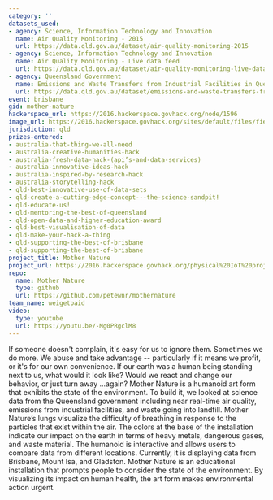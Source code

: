```yaml
---
category: ''
datasets_used:
- agency: Science, Information Technology and Innovation
  name: Air Quality Monitoring - 2015
  url: https://data.qld.gov.au/dataset/air-quality-monitoring-2015
- agency: Science, Information Technology and Innovation
  name: Air Quality Monitoring - Live data feed
  url: https://data.qld.gov.au/dataset/air-quality-monitoring-live-data-feed
- agency: Queensland Government
  name: Emissions and Waste Transfers from Industrial Facilities in Queensland in 2015
  url: https://data.qld.gov.au/dataset/emissions-and-waste-transfers-from-industrial-facilities-in-queensland-2015
event: brisbane
gid: mother-nature
hackerspace_url: https://2016.hackerspace.govhack.org/node/1596
image_url: https://2016.hackerspace.govhack.org/sites/default/files/field/image/DSC07337.JPG
jurisdiction: qld
prizes-entered:
- australia-that-thing-we-all-need
- australia-creative-humanities-hack
- australia-fresh-data-hack-(api’s-and-data-services)
- australia-innovative-ideas-hack
- australia-inspired-by-research-hack
- australia-storytelling-hack
- qld-best-innovative-use-of-data-sets
- qld-create-a-cutting-edge-concept---the-science-sandpit!
- qld-educate-us!
- qld-mentoring-the-best-of-queensland
- qld-open-data-and-higher-education-award
- qld-best-visualisation-of-data
- qld-make-your-hack-a-thing
- qld-supporting-the-best-of-brisbane
- qld-supporting-the-best-of-brisbane
project_title: Mother Nature
project_url: https://2016.hackerspace.govhack.org/physical%20IoT%20project%20explained%20here%3A%20https%3A//mothernature432.wordpress.com/
repo:
  name: Mother Nature
  type: github
  url: https://github.com/petewnr/mothernature
team_name: weigetpaid
video:
  type: youtube
  url: https://youtu.be/-Mg0PRgclM8
---
```


If someone doesn't complain, it's easy for us to ignore them. Sometimes we do more. We abuse and take advantage -- particularly if it means we profit, or it's for our own convenience.
If our earth was a human being standing next to us, what would it look like? Would we react and change our behavior, or just turn away ...again?​​​​​​​
Mother Nature is a humanoid art form that exhibits the state of the environment. 
To build it, we looked at science data from the Queensland government including near real-time air quality, emissions from industrial facilities, and waste going into landfill. 
Mother Nature’s lungs visualize the difficulty of breathing in response to the particles that exist within the air. 
The colors at the base of the installation indicate our impact on the earth in terms of heavy metals, dangerous gases, and waste material. 
The humanoid is interactive and allows users to compare data from different locations. Currently, it is displaying data from Brisbane, Mount Isa, and Gladston. Mother Nature is an educational installation that prompts people to consider the state of the environment. By visualizing its impact on human health, the art form makes environmental action urgent.​​​​​​​